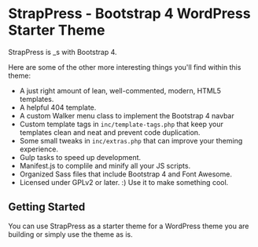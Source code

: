 StrapPress - Bootstrap 4 WordPress Starter Theme
===

StrapPress is _s with Bootstrap 4. 

Here are some of the other more interesting things you'll find within this theme:

* A just right amount of lean, well-commented, modern, HTML5 templates.
* A helpful 404 template.
* A custom Walker menu class to implement the Bootstrap 4 navbar
* Custom template tags in `inc/template-tags.php` that keep your templates clean and neat and prevent code duplication.
* Some small tweaks in `inc/extras.php` that can improve your theming experience.
* Gulp tasks to speed up development.
* Manifest.js to complile and minify all your JS scripts.
* Organized Sass files that include Bootstrap 4 and Font Awesome.
* Licensed under GPLv2 or later. :) Use it to make something cool.

Getting Started
---------------

You can use StrapPress as a starter theme for a WordPress theme you are building or simply use the theme as is. 
